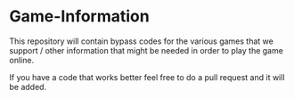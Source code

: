 # Game-Information

This repository will contain bypass codes for the various games that we support / other information that might be needed in order to play the game online.

If you have a code that works better feel free to do a pull request and it will be added.
